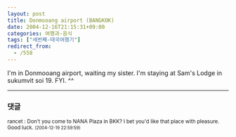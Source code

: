 ```yaml
---
layout: post
title: Donmooang airport (BANGKOK)
date: 2004-12-16T21:15:31+09:00
categories: 여행과-음식
tags: ["세번째-태국여행기"]
redirect_from:
  - /558
---
```


I'm in Donmooang airport, waiting my sister. I'm staying at Sam's Lodge in sukumvit soi 19. FYI. ^^

* * *

### 댓글



<!--- cmt:936 --->
<!--- mail: --->
<!--- parent:0 --->

<small class=comment>rancet : Don't you come to NANA Plaza in BKK? I bet you'd like that place with pleasure. Good luck. <small>(2004-12-19 22:59:59)</small></small>

